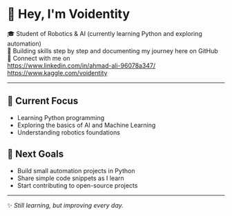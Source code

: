 # 👋 Hey, I'm Voidentity

🎓 Student of Robotics & AI (currently learning Python and exploring automation)  
🌱 Building skills step by step and documenting my journey here on GitHub  
💼 Connect with me on   
                      https://www.linkedin.com/in/ahmad-ali-96078a347/
                      https://www.kaggle.com/voidentity


---

## 🔭 Current Focus
- Learning Python programming  
- Exploring the basics of AI and Machine Learning  
- Understanding robotics foundations  

## 📘 Next Goals
- Build small automation projects in Python  
- Share simple code snippets as I learn  
- Start contributing to open-source projects  

---

✨ *Still learning, but improving every day.*



